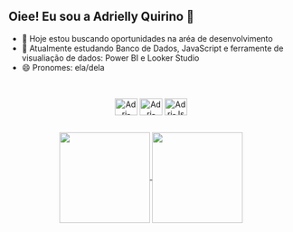 ## Oiee! Eu sou a Adrielly Quirino 👋


- 🔭 Hoje estou buscando oportunidades na aréa de desenvolvimento
- 🌱 Atualmente estudando Banco de Dados, JavaScript e ferramente de visualiação de dados: Power BI e Looker Studio
- 😄 Pronomes: ela/dela

##

<div style="display: inline_block" align="center"><br>
  <img align="center" alt="Adri-Sql" height="30" width="40" src="https://cdn.jsdelivr.net/gh/devicons/devicon@latest/icons/azuresqldatabase/azuresqldatabase-original.svg" />
  <img align="center" alt="Adri-Postegre" height="30" width="40" src="https://cdn.jsdelivr.net/gh/devicons/devicon@latest/icons/postgresql/postgresql-original.svg" />
  <img align="center" alt="Adri-Js" height="30" width="40" src="https://cdn.jsdelivr.net/gh/devicons/devicon@latest/icons/javascript/javascript-original.svg" />           
</div>

##

<div style="display: inline_block" align="center">
  <a href="https://github.com/adriquirinos">
  <img height="160em" align="center" src="https://github-readme-stats.vercel.app/api?username=adriquirino&show_icons=true&theme=synthwave" />
</a>
  <a href="https://github.com/adriquirino/convoychat">
  <img height="160em" align="center" src="https://github-readme-stats.vercel.app/api/top-langs?username=adriquirino&layout=compact&langs_count=8&card_width=320&theme=synthwave" />
</a>
</div>
